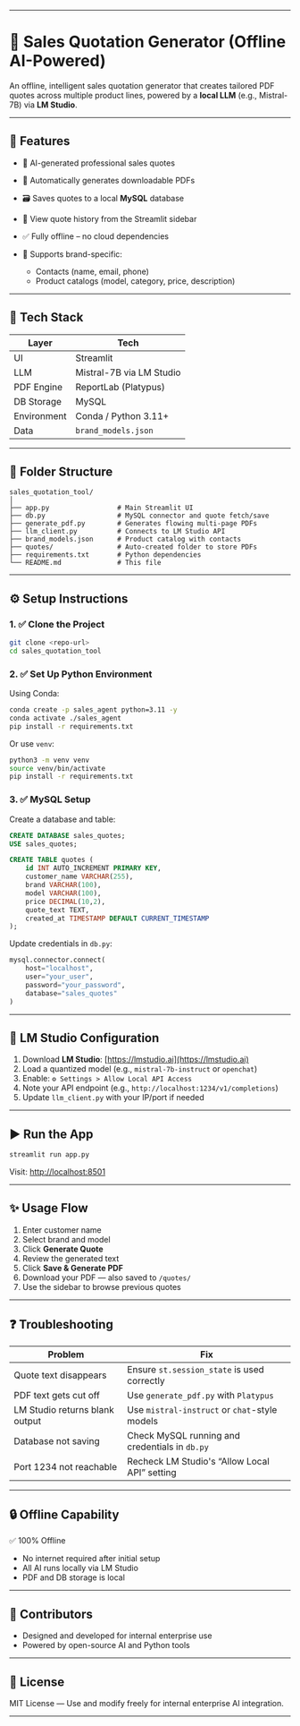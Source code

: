 
---

# 🧾 Sales Quotation Generator (Offline AI-Powered)

An offline, intelligent sales quotation generator that creates tailored PDF quotes across multiple product lines, powered by a **local LLM** (e.g., Mistral-7B) via **LM Studio**.

---

## 🚀 Features

* 🧠 AI-generated professional sales quotes
* 📄 Automatically generates downloadable PDFs
* 🗃️ Saves quotes to a local **MySQL** database
* 🧾 View quote history from the Streamlit sidebar
* ✅ Fully offline – no cloud dependencies
* 🧱 Supports brand-specific:

  * Contacts (name, email, phone)
  * Product catalogs (model, category, price, description)

---

## 🧰 Tech Stack

| Layer       | Tech                     |
| ----------- | ------------------------ |
| UI          | Streamlit                |
| LLM         | Mistral-7B via LM Studio |
| PDF Engine  | ReportLab (Platypus)     |
| DB Storage  | MySQL                    |
| Environment | Conda / Python 3.11+     |
| Data        | `brand_models.json`      |

---

## 📁 Folder Structure

```
sales_quotation_tool/
│
├── app.py                 # Main Streamlit UI
├── db.py                  # MySQL connector and quote fetch/save
├── generate_pdf.py        # Generates flowing multi-page PDFs
├── llm_client.py          # Connects to LM Studio API
├── brand_models.json      # Product catalog with contacts
├── quotes/                # Auto-created folder to store PDFs
├── requirements.txt       # Python dependencies
└── README.md              # This file
```

---

## ⚙️ Setup Instructions

### 1. ✅ Clone the Project

```bash
git clone <repo-url>
cd sales_quotation_tool
```

### 2. ✅ Set Up Python Environment

Using Conda:

```bash
conda create -p sales_agent python=3.11 -y
conda activate ./sales_agent
pip install -r requirements.txt
```

Or use `venv`:

```bash
python3 -m venv venv
source venv/bin/activate
pip install -r requirements.txt
```

### 3. ✅ MySQL Setup

Create a database and table:

```sql
CREATE DATABASE sales_quotes;
USE sales_quotes;

CREATE TABLE quotes (
    id INT AUTO_INCREMENT PRIMARY KEY,
    customer_name VARCHAR(255),
    brand VARCHAR(100),
    model VARCHAR(100),
    price DECIMAL(10,2),
    quote_text TEXT,
    created_at TIMESTAMP DEFAULT CURRENT_TIMESTAMP
);
```

Update credentials in `db.py`:

```python
mysql.connector.connect(
    host="localhost",
    user="your_user",
    password="your_password",
    database="sales_quotes"
)
```

---

## 🧠 LM Studio Configuration

1. Download **LM Studio**: [https://lmstudio.ai](https://lmstudio.ai)
2. Load a quantized model (e.g., `mistral-7b-instruct` or `openchat`)
3. Enable: `⚙️ Settings > Allow Local API Access`
4. Note your API endpoint (e.g., `http://localhost:1234/v1/completions`)
5. Update `llm_client.py` with your IP/port if needed

---

## ▶️ Run the App

```bash
streamlit run app.py
```

Visit: [http://localhost:8501](http://localhost:8501)

---

## ✨ Usage Flow

1. Enter customer name
2. Select brand and model
3. Click **Generate Quote**
4. Review the generated text
5. Click **Save & Generate PDF**
6. Download your PDF — also saved to `/quotes/`
7. Use the sidebar to browse previous quotes

---

## ❓ Troubleshooting

| Problem                        | Fix                                            |
| ------------------------------ | ---------------------------------------------- |
| Quote text disappears          | Ensure `st.session_state` is used correctly    |
| PDF text gets cut off          | Use `generate_pdf.py` with `Platypus`          |
| LM Studio returns blank output | Use `mistral-instruct` or `chat`-style models  |
| Database not saving            | Check MySQL running and credentials in `db.py` |
| Port 1234 not reachable        | Recheck LM Studio's “Allow Local API” setting  |

---

## 🔒 Offline Capability

✅ 100% Offline

* No internet required after initial setup
* All AI runs locally via LM Studio
* PDF and DB storage is local

---

## 🤝 Contributors

* Designed and developed for internal enterprise use
* Powered by open-source AI and Python tools

---

## 📃 License

MIT License — Use and modify freely for internal enterprise AI integration.

---

